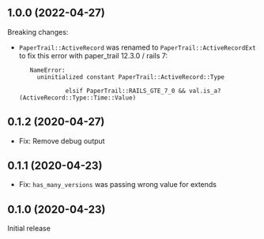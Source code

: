 ## 1.0.0 (2022-04-27)

Breaking changes:
- `PaperTrail::ActiveRecord` was renamed to `PaperTrail::ActiveRecordExt` to fix this error with paper_trail 12.3.0 / rails 7:
    
         NameError:
           uninitialized constant PaperTrail::ActiveRecord::Type
    
                   elsif PaperTrail::RAILS_GTE_7_0 && val.is_a?(ActiveRecord::Type::Time::Value)

## 0.1.2 (2020-04-27)

- Fix: Remove debug output

## 0.1.1 (2020-04-23)

- Fix: `has_many_versions` was passing wrong value for extends

## 0.1.0 (2020-04-23)

Initial release
